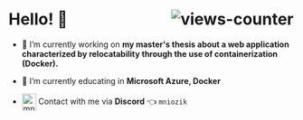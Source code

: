 <h1 align="left"> Hello! 👋 <img align ="right"  src="https://komarev.com/ghpvc/?username=mniozik&label=Profile%20views&color=008000&style=flat-square" alt="views-counter"> </h1>

- 🔭 I’m currently working on **my master's thesis about a web application characterized by relocatability through the use of containerization (Docker).**

- 🌱 I’m currently educating in **Microsoft Azure, Docker**

- <img align="center" src="https://raw.githubusercontent.com/rahuldkjain/github-profile-readme-generator/master/src/images/icons/Social/discord.svg" alt="mniozik" height="30" width="25"> Contact with me via **Discord**  👈 `mniozik` 


